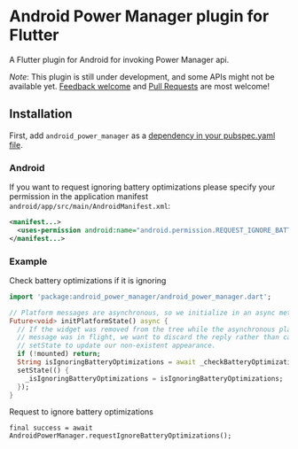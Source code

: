 # Android Power Manager plugin for Flutter

A Flutter plugin for Android for invoking Power Manager api.

*Note*: This plugin is still under development, and some APIs might not be available yet. [Feedback welcome](https://github.com/de-men/flutter_android/issues) and [Pull Requests](https://github.com/de-men/flutter_android/pulls) are most welcome!

## Installation

First, add `android_power_manager` as a [dependency in your pubspec.yaml file](https://flutter.io/platform-plugins/).

### Android

If you want to request ignoring battery optimizations please specify your permission in the application manifest `android/app/src/main/AndroidManifest.xml`:

```xml
<manifest...>
  <uses-permission android:name="android.permission.REQUEST_IGNORE_BATTERY_OPTIMIZATIONS"/>
</manifest...>
```

### Example

Check battery optimizations if it is ignoring
```dart
import 'package:android_power_manager/android_power_manager.dart';

// Platform messages are asynchronous, so we initialize in an async method.
Future<void> initPlatformState() async {
  // If the widget was removed from the tree while the asynchronous platform
  // message was in flight, we want to discard the reply rather than calling
  // setState to update our non-existent appearance.
  if (!mounted) return;
  String isIgnoringBatteryOptimizations = await _checkBatteryOptimizations();
  setState(() {
    _isIgnoringBatteryOptimizations = isIgnoringBatteryOptimizations;
  });
}
```

Request to ignore battery optimizations

```shell
final success = await AndroidPowerManager.requestIgnoreBatteryOptimizations();
```